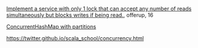 [Implement a service with only 1 lock that can accept any number of reads simultaneously but blocks writes if being read.](https://www.glassdoor.com/Interview/OfferUp-Senior-Software-Engineer-Interview-Questions-EI_IE854884.0,7_KO8,32.htm), offerup, 16

[ConcurrentHashMap with partitions](https://dzone.com/articles/how-concurrenthashmap-works-internally-in-java)

https://twitter.github.io/scala_school/concurrency.html
